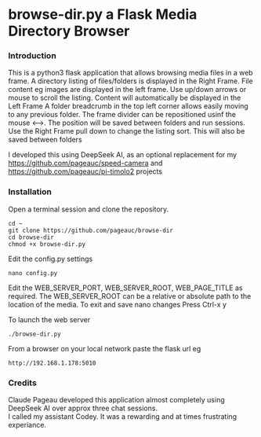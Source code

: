 # browse-dir.py a Flask Media Directory Browser 

### Introduction

This is a python3 flask application that allows browsing media files in a web frame.
A directory listing of files/folders is displayed in the Right Frame.
File content eg images are displayed in the left frame.  Use up/down arrows or mouse to scroll the listing.
Content will automatically be displayed in the Left Frame
A folder breadcrumb in the top left corner allows easily moving to any previous folder.
The frame divider can be repositioned usinf the mouse <-->. The position will be saved between folders and run sessions.
Use the Right Frame pull down to change the listing sort.  This will also be saved between folders

I developed this using DeepSeek AI, as an optional replacement for my https://github.com/pageauc/speed-camera and https://github.com/pageauc/pi-timolo2 projects

### Installation

Open a terminal session and clone the repository.

    cd ~
    git clone https://github.com/pageauc/browse-dir
    cd browse-dir
    chmod +x browse-dir.py
	
Edit the config.py settings	
	
	nano config.py
	
Edit the WEB_SERVER_PORT, WEB_SERVER_ROOT, WEB_PAGE_TITLE as required.
The WEB_SERVER_ROOT can be a relative or absolute path to the location of the media.
To exit and save nano changes Press Ctrl-x y  

To launch the web server

    ./browse-dir.py
	
From a browser on your local network paste the flask url eg

    http://192.168.1.178:5010

### Credits

Claude Pageau developed this application almost completely using DeepSeek AI over approx three chat sessions.  
I called my assistant Codey. It was a rewarding and at times frustrating experiance.


   